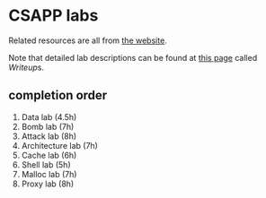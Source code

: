 # CSAPP labs

Related resources are all from [the website](http://csapp.cs.cmu.edu/3e/home.html).

Note that detailed lab descriptions can be found at [this page](http://csapp.cs.cmu.edu/3e/labs.html) called *Writeup*s.

## completion order

1. Data lab (4.5h)
2. Bomb lab (7h)
3. Attack lab (8h)
4. Architecture lab (7h)
5. Cache lab (6h)
6. Shell lab (5h)
7. Malloc lab (7h)
8. Proxy lab (8h)
